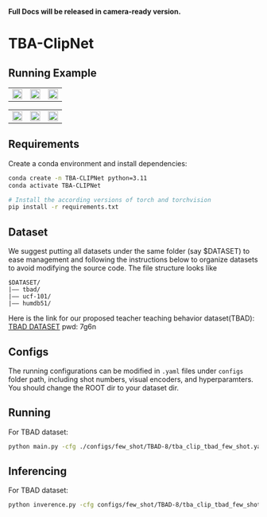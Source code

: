 **Full Docs will be released in camera-ready version.**
# TBA-ClipNet
## Running Example

<table>
    <tr>
        <td ><center><img width="100%" alt="" src="https://github.com/gexiaoxiao7/TBA_Clip_Net/releases/tag/gifs/bowing_to_students.gif"/></center></td>
        <td ><center><img width="100%" alt="" src="https://github.com/gexiaoxiao7/TBA_Clip_Net/releases/tag/gifs/inviting_students.gif"/></center></td>
        <td ><center><img width="100%" alt="" src="https://github.com/gexiaoxiao7/TBA_Clip_Net/releases/tag/gifs/opearting.gif"/></center></td>
    </tr>
</table>
<table>
    <tr>
        <td ><center><img width="100%" alt="" src="https://github.com/gexiaoxiao7/TBA_Clip_Net/releases/tag/gifs/walking.gif"/></center></td>
        <td ><center><img width="100%" alt="" src="https://github.com/gexiaoxiao7/TBA_Clip_Net/releases/tag/gifs/pointting.gif"/></center></td>
        <td ><center><img width="100%" alt="" src="https://github.com/gexiaoxiao7/TBA_Clip_Net/releases/tag/gifs/writing.gif"/></center></td>
    </tr>
</table>

## Requirements
Create a conda environment and install dependencies:
```bash
conda create -n TBA-CLIPNet python=3.11
conda activate TBA-CLIPNet

# Install the according versions of torch and torchvision
pip install -r requirements.txt
```
## Dataset
We suggest putting all datasets under the same folder (say $DATASET) to ease management and following the instructions below to organize datasets to avoid modifying the source code. The file structure looks like
```text
$DATASET/
|–– tbad/
|–– ucf-101/
|–– humdb51/
```
Here is the link for our proposed teacher teaching behavior dataset(TBAD):
[TBAD DATASET](https://pan.baidu.com/s/1J1WaDKf_g42n-mDU4-XAOA?pwd=7g6n)
pwd: 7g6n
## Configs
The running configurations can be modified in `.yaml` files under `configs` folder path, including shot numbers, visual encoders, and hyperparamters. 
You should change the ROOT dir to your dataset dir.

## Running
For TBAD dataset:
```bash
python main.py -cfg ./configs/few_shot/TBAD-8/tba_clip_tbad_few_shot.yaml
```

## Inferencing
For TBAD dataset:
```bash
python inverence.py -cfg configs/few_shot/TBAD-8/tba_clip_tbad_few_shot.yaml -infer_set configs/inference.yaml
```